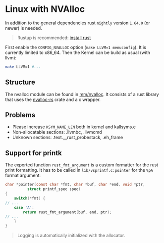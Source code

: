 # Linux with NVAlloc

In addition to the general dependencies rust `nightly` version `1.64.0` (or newer) is needed.
> Rustup is recommended: [install rust](https://www.rust-lang.org/learn/get-started)

First enable the `CONFIG_NVALLOC` option (`make LLVM=1 menuconfig`). It is currently limited to x86_64.
Then the Kernel can be build as usual (with llvm):

```sh
make LLVM=1 #...
```

## Structure

The nvalloc module can be found in [mm/nvalloc](mm/nvalloc).
It consists of a rust library that uses the [nvalloc-rs](https://scm.sra.uni-hannover.de/research/nvalloc-rs) crate and a c wrapper.

## Problems

- Please increase `KSYM_NAME_LEN` both in kernel and kallsyms.c
- Non-allocatable sections: .llvmbc, .llvmcmd
- Unknown sections: .text.__rust_probestack, .eh_frame

## Support for printk

The exported function `rust_fmt_argument` is a custom formatter for the rust print formatting.
It has to be called in `lib/vsprintf.c:pointer` for the `%pA` format argument:

```c
char *pointer(const char *fmt, char *buf, char *end, void *ptr,
	      struct printf_spec spec)
{
    switch(*fmt) {
// ...
    case 'A':
        return rust_fmt_argument(buf, end, ptr);
// ...
    }
}
```

> Logging is automatically initialized with the allocator.

